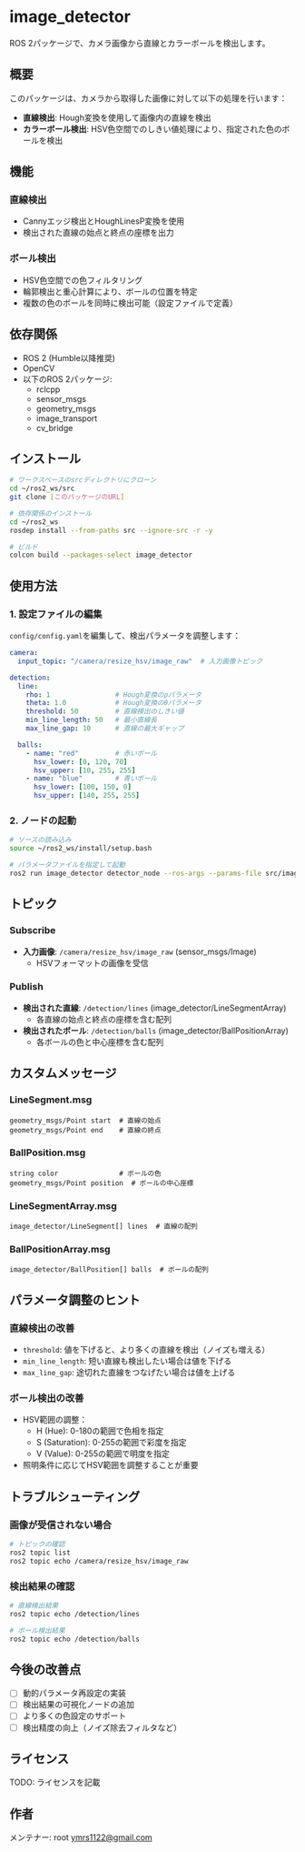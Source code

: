 # image_detector

ROS 2パッケージで、カメラ画像から直線とカラーボールを検出します。

## 概要

このパッケージは、カメラから取得した画像に対して以下の処理を行います：
- **直線検出**: Hough変換を使用して画像内の直線を検出
- **カラーボール検出**: HSV色空間でのしきい値処理により、指定された色のボールを検出

## 機能

### 直線検出
- Cannyエッジ検出とHoughLinesP変換を使用
- 検出された直線の始点と終点の座標を出力

### ボール検出
- HSV色空間での色フィルタリング
- 輪郭検出と重心計算により、ボールの位置を特定
- 複数の色のボールを同時に検出可能（設定ファイルで定義）

## 依存関係

- ROS 2 (Humble以降推奨)
- OpenCV
- 以下のROS 2パッケージ:
  - rclcpp
  - sensor_msgs
  - geometry_msgs
  - image_transport
  - cv_bridge

## インストール

```bash
# ワークスペースのsrcディレクトリにクローン
cd ~/ros2_ws/src
git clone [このパッケージのURL]

# 依存関係のインストール
cd ~/ros2_ws
rosdep install --from-paths src --ignore-src -r -y

# ビルド
colcon build --packages-select image_detector
```

## 使用方法

### 1. 設定ファイルの編集

`config/config.yaml`を編集して、検出パラメータを調整します：

```yaml
camera:
  input_topic: "/camera/resize_hsv/image_raw"  # 入力画像トピック

detection:
  line:
    rho: 1                # Hough変換のρパラメータ
    theta: 1.0            # Hough変換のθパラメータ
    threshold: 50         # 直線検出のしきい値
    min_line_length: 50   # 最小直線長
    max_line_gap: 10      # 直線の最大ギャップ

  balls:
    - name: "red"         # 赤いボール
      hsv_lower: [0, 120, 70]
      hsv_upper: [10, 255, 255]
    - name: "blue"        # 青いボール
      hsv_lower: [100, 150, 0]
      hsv_upper: [140, 255, 255]
```

### 2. ノードの起動

```bash
# ソースの読み込み
source ~/ros2_ws/install/setup.bash

# パラメータファイルを指定して起動
ros2 run image_detector detector_node --ros-args --params-file src/image_detector/config/config.yaml
```

## トピック

### Subscribe
- **入力画像**: `/camera/resize_hsv/image_raw` (sensor_msgs/Image)
  - HSVフォーマットの画像を受信

### Publish
- **検出された直線**: `/detection/lines` (image_detector/LineSegmentArray)
  - 各直線の始点と終点の座標を含む配列
- **検出されたボール**: `/detection/balls` (image_detector/BallPositionArray)
  - 各ボールの色と中心座標を含む配列

## カスタムメッセージ

### LineSegment.msg
```
geometry_msgs/Point start  # 直線の始点
geometry_msgs/Point end    # 直線の終点
```

### BallPosition.msg
```
string color               # ボールの色
geometry_msgs/Point position  # ボールの中心座標
```

### LineSegmentArray.msg
```
image_detector/LineSegment[] lines  # 直線の配列
```

### BallPositionArray.msg
```
image_detector/BallPosition[] balls  # ボールの配列
```

## パラメータ調整のヒント

### 直線検出の改善
- `threshold`: 値を下げると、より多くの直線を検出（ノイズも増える）
- `min_line_length`: 短い直線も検出したい場合は値を下げる
- `max_line_gap`: 途切れた直線をつなげたい場合は値を上げる

### ボール検出の改善
- HSV範囲の調整：
  - H (Hue): 0-180の範囲で色相を指定
  - S (Saturation): 0-255の範囲で彩度を指定
  - V (Value): 0-255の範囲で明度を指定
- 照明条件に応じてHSV範囲を調整することが重要

## トラブルシューティング

### 画像が受信されない場合
```bash
# トピックの確認
ros2 topic list
ros2 topic echo /camera/resize_hsv/image_raw
```

### 検出結果の確認
```bash
# 直線検出結果
ros2 topic echo /detection/lines

# ボール検出結果
ros2 topic echo /detection/balls
```

## 今後の改善点

- [ ] 動的パラメータ再設定の実装
- [ ] 検出結果の可視化ノードの追加
- [ ] より多くの色設定のサポート
- [ ] 検出精度の向上（ノイズ除去フィルタなど）

## ライセンス

TODO: ライセンスを記載

## 作者

メンテナー: root <ymrs1122@gmail.com>